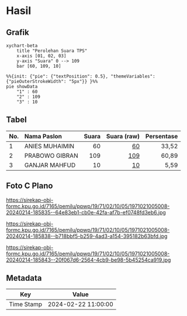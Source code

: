 # Hasil

## Grafik

```mermaid
xychart-beta
    title "Perolehan Suara TPS"
    x-axis [01, 02, 03]
    y-axis "Suara" 0 --> 109
    bar [60, 109, 10]
```

```mermaid
%%{init: {"pie": {"textPosition": 0.5}, "themeVariables": {"pieOuterStrokeWidth": "5px"}} }%%
pie showData
    "1" : 60
    "2" : 109
    "3" : 10
```

## Tabel

| No. | Nama Paslon    | Suara | Suara (raw) | Persentase |
|:--- |:-------------- | -----:| -----------:| ----------:|
| 1   | ANIES MUHAIMIN | 60    | [60][p-1]   | 33,52      |
| 2   | PRABOWO GIBRAN | 109   | [109][p-2]  | 60,89      |
| 3   | GANJAR MAHFUD  | 10    | [10][p-3]   | 5,59       |


[p-1]: https://github.com/gigit-pemilu/pemilu-2024-19-kepulauan-bangka-belitung/blob/main/pilpres/hitung-suara/sub/19-kepulauan-bangka-belitung/sub/71-kota-pangkal-pinang/sub/02-taman-sari/sub/1005-kejaksaan/sub/008-tps/sub/paslon-1.txt
[p-2]: https://github.com/gigit-pemilu/pemilu-2024-19-kepulauan-bangka-belitung/blob/main/pilpres/hitung-suara/sub/19-kepulauan-bangka-belitung/sub/71-kota-pangkal-pinang/sub/02-taman-sari/sub/1005-kejaksaan/sub/008-tps/sub/paslon-2.txt
[p-3]: https://github.com/gigit-pemilu/pemilu-2024-19-kepulauan-bangka-belitung/blob/main/pilpres/hitung-suara/sub/19-kepulauan-bangka-belitung/sub/71-kota-pangkal-pinang/sub/02-taman-sari/sub/1005-kejaksaan/sub/008-tps/sub/paslon-3.txt

## Foto C Plano

https://sirekap-obj-formc.kpu.go.id/7165/pemilu/ppwp/19/71/02/10/05/1971021005008-20240214-185835--64e83eb1-cb0e-42fa-af7b-ef0748fd3eb6.jpg

https://sirekap-obj-formc.kpu.go.id/7165/pemilu/ppwp/19/71/02/10/05/1971021005008-20240214-185838--b718bbf5-b259-4ad3-a154-395182b63bfd.jpg

https://sirekap-obj-formc.kpu.go.id/7165/pemilu/ppwp/19/71/02/10/05/1971021005008-20240214-185843--20f067d6-2564-4cb9-be98-5b45254ca919.jpg


## Metadata

| Key        | Value               |
| ---------- | ------------------- |
| Time Stamp | 2024-02-22 11:00:00 |



